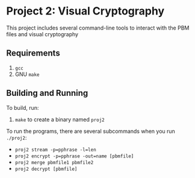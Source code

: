 # Project 2: Visual Cryptography

This project includes several command-line tools to interact with the PBM files and visual cryptography

## Requirements

1. `gcc`
2. GNU `make`

## Building and Running

To build, run:
1. `make` to create a binary named `proj2`

To run the programs, there are several subcommands when you run `./proj2`:
* `proj2 stream -p=pphrase -l=len`
* `proj2 encrypt -p=pphrase -out=name [pbmfile]`
* `proj2 merge pbmfile1 pbmfile2`
* `proj2 decrypt [pbmfile]`
